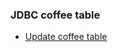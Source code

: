 ### JDBC coffee table

- [Update coffee table](https://github.com/Nishmitha-shetty17/Java_Programs_with_output/blob/main/LinkedList/oLinkedListDisplay.png)
